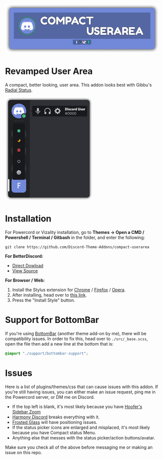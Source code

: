 ![Banner](./assets/banner.png)

# Revamped User Area
A compact, better looking, user area. This addon looks best with Gibbu's [Radial Status](https://github.com/DiscordStyles/RadialStatus).

![Preview](./screenshots/preview.png)

# Installation
For Powercord or Vizality installation, go to **Themes -> Open a CMD / Powershell / Terminal / Gitbash** in the folder, and enter the following:
```
git clone https://github.com/Discord-Theme-Addons/compact-userarea
```

**For BetterDiscord:**
- [Direct Dowload](https://betterdiscord.net/ghdl?id=3656)
- [View Source](https://raw.githack.com/Discord-Theme-Addons/compact-userarea/main/src/support/CompactUserarea.theme.css)

**For Browser / Web:**
1. Install the Stylus extension for [Chrome](https://chrome.google.com/webstore/detail/stylus/clngdbkpkpeebahjckkjfobafhncgmne) / [Firefox](https://addons.mozilla.org/en-US/firefox/addon/styl-us/) / [Opera](https://github.com/openstyles/stylus/wiki/Opera,-Outdated-Stylus).
2. After installing, head over to [this link](https://raw.githack.com/Discord-Theme-Addons/compact-userarea/main/src/support/CompactUserarea.user.css).
3. Press the "Install Style" button.

# Support for BottomBar
If you're using [BottomBar](https://github.com/Discord-Theme-Addons/bottom-bar) (another theme add-on by me), there will be compatibility issues. In order to fix this, head over to `./src/_base.scss`, open the file then add a new line at the bottom that is:
```css
@import "./support/bottombar-support";
```

# Issues
Here is a list of plugins/themes/css that can cause issues with this addon. If you're still having issues, you can either make an issue request, ping me in the Powercord server, or DM me on Discord.

- If the top left is blank, it's most likely because you have [Hoofer's Sidebar Zoom](https://github.com/HooferDevelops/sidebar-zoom)
- [Harmony Discord](https://github.com/KraXen72/harmony-discord) breaks everything with it. 
- [Frosted Glass](https://github.com/DiscordStyles/FrostedGlass) will have positioning issues.
- If the status picker icons are enlarged and misplaced, it's most likely because you have Compact status Menu.
- Anything else that messes with the status picker/action buttons/avatar.

Make sure you check all of the above before messaging me or making an issue on this repo.
